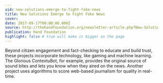 ```yaml
---
uid: new-solutions-emerge-to-fight-fake-news
title: New Solutions Emerge to Fight Fake News
cover: 
date: 2017-09-17T00:00:00.000Z
source: http://thehandfoundation.org/newsletter-article.php?New-Solutions-Emerge-to-Fight-Fake-News-157
publication: Hand Foundation
highlight: false # true will make it bigger on the page
---
```


Beyond citizen engagement and fact-checking to educate and build trust, these projects incorporate technology, like gaming and machine learning. The Glorious ContextuBot, for example, provides the original source of sound bites and lets you know when they aired on the news. Another project uses algorithms to score web-based journalism for quality in real-time.
